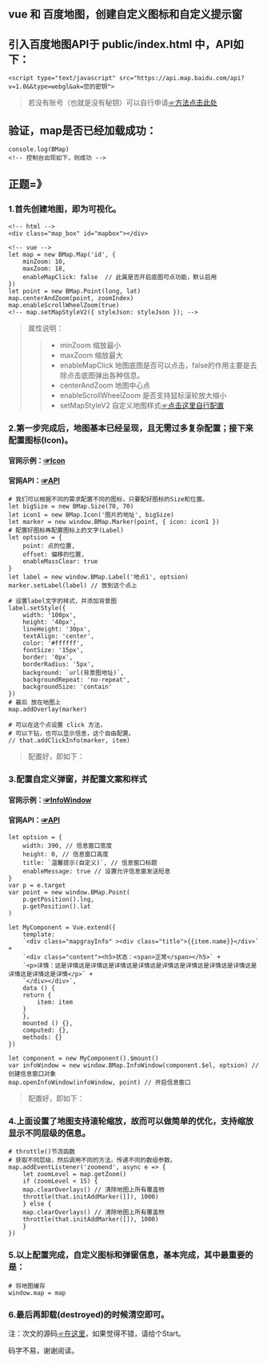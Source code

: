 ## vue 和 百度地图，创建自定义图标和自定义提示窗

## 引入百度地图API于 public/index.html 中，API如下：
```
<script type="text/javascript" src="https://api.map.baidu.com/api?v=1.0&&type=webgl&ak=您的密钥">
```
> 若没有账号（也就是没有秘钥）可以自行申请[☞方法点击此处](http://lbsyun.baidu.com/index.php?title=jspopularGL/guide/helloworld) 

## 验证，map是否已经加载成功：
```
console.log(BMap)
<!-- 控制台出现如下，则成功 -->

```
## 正题=》

### 1.首先创建地图，即为可视化。
```
<!-- html -->
<div class="map_box" id="mapbox"></div>

<!-- vue -->
let map = new BMap.Map('id', {
    minZoom: 10,
    maxZoom: 18,
    enableMapClick: false  // 此属是否开启底图可点功能，默认启用
})
let point = new BMap.Point(long, lat)
map.centerAndZoom(point, zoomIndex)
map.enableScrollWheelZoom(true)
<!-- map.setMapStyleV2({ styleJson: styleJson }); -->
```
> 属性说明：
 >> - minZoom   缩放最小
 >> - maxZoom   缩放最大
 >> - enableMapClick   地图底图是否可以点击，false的作用主要是去除点击底图弹出各种信息。
 >> - centerAndZoom    地图中心点
 >> - enableScrollWheelZoom    是否支持鼠标滚轮放大缩小
 >> - setMapStyleV2    自定义地图样式[☞点击这里自行配置](http://lbsyun.baidu.com/apiconsole/custommap)

### 2.第一步完成后，地图基本已经呈现，且无需过多复杂配置；接下来配置图标(Icon)。
#### 官网示例：[☞Icon](http://lbsyun.baidu.com/index.php?title=jspopular3.0/guide/mark)
#### 官网API：[☞API](https://mapopen-pub-jsapi.bj.bcebos.com/jsapi/reference/jsapi_reference_3_0.html#a3b5)

```
# 我们可以根据不同的需求配置不同的图标，只要配好图标的Size和位置。
let bigSize = new BMap.Size(70, 70)
let icon1 = new BMap.Icon('图片的地址', bigSize)
let marker = new window.BMap.Marker(point, { icon: icon1 })
# 配置好图标再配置图标上的文字(Label)
let optsion = {
    point: 点的位置,
    offset: 偏移的位置,
    enableMassClear: true
}
let label = new window.BMap.Label('地点1', optsion)
marker.setLabel(label) // 放到这个点上

# 设置label文字的样式，并添加背景图
label.setStyle({
    width: '100px',
    height: '40px',
    lineHeight: '30px',
    textAlign: 'center',
    color: '#ffffff',
    fontSize: '15px',
    border: '0px',
    borderRadius: '5px',
    background: `url(背景图地址)`,
    backgroundRepeat: 'no-repeat',
    backgroundSize: 'contain'
})
# 最后 放在地图上
map.addOverlay(marker)

# 可以在这个点设置 click 方法，
# 可以下钻，也可以显示信息，这个自由配置。
// that.addClickInfo(marker, item)

```
> 配置好，即如下：


### 3.配置自定义弹窗，并配置文案和样式
#### 官网示例：[☞InfoWindow](http://lbsyun.baidu.com/index.php?title=jspopular3.0/guide/infowindow)
#### 官网API：[☞API](https://mapopen-pub-jsapi.bj.bcebos.com/jsapi/reference/jsapi_reference_3_0.html#a3b7)

```
let optsion = {
    width: 390, // 信息窗口宽度
    height: 0, // 信息窗口高度
    title: `温馨提示(自定义)`, // 信息窗口标题
    enableMessage: true // 设置允许信息窗发送短息
}
var p = e.target
var point = new window.BMap.Point(
    p.getPosition().lng,
    p.getPosition().lat
)

let MyComponent = Vue.extend({
    template:
    `<div class="mapgrayInfo" ><div class="title">{{item.name}}</div>` +
    `<div class="content"><h5>状态：<span>正常</span></h5>` +
    `<p>详情：这是详情这是详情这是详情这是详情这是详情这是详情这是详情这是详情这是详情这是详情这是详情</p>` +
    `</div></div>`,
    data () {
    return {
        item: item
    }
    },
    mounted () {},
    computed: {},
    methods: {}
})

let component = new MyComponent().$mount()
var infoWindow = new window.BMap.InfoWindow(component.$el, optsion) // 创建信息窗口对象
map.openInfoWindow(infoWindow, point) // 开启信息窗口
```

> 配置好，即如下：


### 4.上面设置了地图支持滚轮缩放，故而可以做简单的优化，支持缩放显示不同层级的信息。

```
# throttle()节流函数
# 获取不同层级，然后调用不同的方法，传递不同的数组参数。
map.addEventListener('zoomend', async e => {
    let zoomLevel = map.getZoom()
    if (zoomLevel < 15) {
    map.clearOverlays() // 清除地图上所有覆盖物
    throttle(that.initAddMarker([]), 1000)
    } else {
    map.clearOverlays() // 清除地图上所有覆盖物
    throttle(that.initAddMarker([]), 1000)
    }
})
```

### 5.以上配置完成，自定义图标和弹窗信息，基本完成，其中最重要的是：
```
# 将地图缓存
window.map = map
```
### 6.最后再卸载(destroyed)的时候清空即可。

注：次文的源码[☞在这里](https://github.com/moshubai/vue-admin-master)，如果觉得不错，请给个Start。

码字不易，谢谢阅读。







